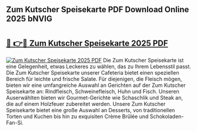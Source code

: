 ## Zum Kutscher Speisekarte PDF Download Online 2025 bNVIG

# <h2><a href="http://gcbcjc3.nevu.top/?p=Zum+Kutscher+Speisekarte">🔗 👉🔴 Zum Kutscher Speisekarte 2025 PDF</a></h2>

[![Zum Kutscher Speisekarte 2025 PDF](https://i.imgur.com/dBaPXMq.png)](http://gcbcjc3.nevu.top/?p=Zum+Kutscher+Speisekarte)
Die Zum Kutscher Speisekarte ist eine Gelegenheit, etwas Leckeres zu wählen, das zu Ihrem Lebensstil passt. Die Zum Kutscher Speisekarte unserer Cafeteria bietet einen speziellen Bereich für leichte und frische Salate. Für diejenigen, die Fleisch mögen, bieten wir eine umfangreiche Auswahl an Gerichten auf der Zum Kutscher Speisekarte an: Rindfleisch, Schweinefleisch, Huhn und Fisch. Unseren Auserwählten bieten wir Gourmet-Gerichte wie Schaschlik und Steak an, die auf einem Holzfeuer zubereitet werden. Unsere Zum Kutscher Speisekarte bietet eine große Auswahl an Desserts, von traditionellen Torten und Kuchen bis hin zu exquisiten Crème Brûlée und Schokoladen-Fan-Si.
